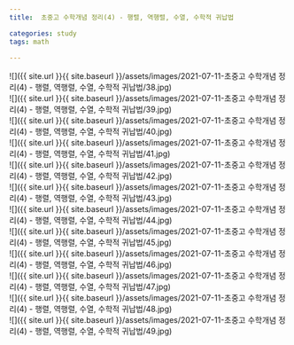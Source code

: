 ```yaml
---
title:  초중고 수학개념 정리(4) - 행렬, 역행렬, 수열, 수학적 귀납법

categories: study 
tags: math
 
---
```


  
![]({{ site.url }}{{ site.baseurl }}/assets/images/2021-07-11-초중고 수학개념 정리(4) - 행렬, 역행렬, 수열, 수학적 귀납법/38.jpg)  
![]({{ site.url }}{{ site.baseurl }}/assets/images/2021-07-11-초중고 수학개념 정리(4) - 행렬, 역행렬, 수열, 수학적 귀납법/39.jpg)  
![]({{ site.url }}{{ site.baseurl }}/assets/images/2021-07-11-초중고 수학개념 정리(4) - 행렬, 역행렬, 수열, 수학적 귀납법/40.jpg)  
![]({{ site.url }}{{ site.baseurl }}/assets/images/2021-07-11-초중고 수학개념 정리(4) - 행렬, 역행렬, 수열, 수학적 귀납법/41.jpg)  
![]({{ site.url }}{{ site.baseurl }}/assets/images/2021-07-11-초중고 수학개념 정리(4) - 행렬, 역행렬, 수열, 수학적 귀납법/42.jpg)  
![]({{ site.url }}{{ site.baseurl }}/assets/images/2021-07-11-초중고 수학개념 정리(4) - 행렬, 역행렬, 수열, 수학적 귀납법/43.jpg)  
![]({{ site.url }}{{ site.baseurl }}/assets/images/2021-07-11-초중고 수학개념 정리(4) - 행렬, 역행렬, 수열, 수학적 귀납법/44.jpg)  
![]({{ site.url }}{{ site.baseurl }}/assets/images/2021-07-11-초중고 수학개념 정리(4) - 행렬, 역행렬, 수열, 수학적 귀납법/45.jpg)  
![]({{ site.url }}{{ site.baseurl }}/assets/images/2021-07-11-초중고 수학개념 정리(4) - 행렬, 역행렬, 수열, 수학적 귀납법/46.jpg)  
![]({{ site.url }}{{ site.baseurl }}/assets/images/2021-07-11-초중고 수학개념 정리(4) - 행렬, 역행렬, 수열, 수학적 귀납법/47.jpg)  
![]({{ site.url }}{{ site.baseurl }}/assets/images/2021-07-11-초중고 수학개념 정리(4) - 행렬, 역행렬, 수열, 수학적 귀납법/48.jpg)  
![]({{ site.url }}{{ site.baseurl }}/assets/images/2021-07-11-초중고 수학개념 정리(4) - 행렬, 역행렬, 수열, 수학적 귀납법/49.jpg)  
  
